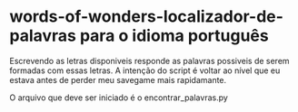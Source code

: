 # words-of-wonders-localizador-de-palavras para o idioma português
Escrevendo as letras disponiveis responde as palavras possiveis de serem formadas com essas letras. 
A intenção do script é voltar ao nível que eu estava antes de perder meu savegame mais rapidamante.

O arquivo que deve ser iniciado é o encontrar_palavras.py
